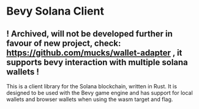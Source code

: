 # Bevy Solana Client

## ! Archived, will not be developed further in favour of new project, check: https://github.com/mucks/wallet-adapter , it supports bevy interaction with multiple solana wallets !

This is a client library for the Solana blockchain, written in Rust. It is designed to be used with the Bevy game engine and has support for local wallets and browser wallets when using the wasm target and flag.
